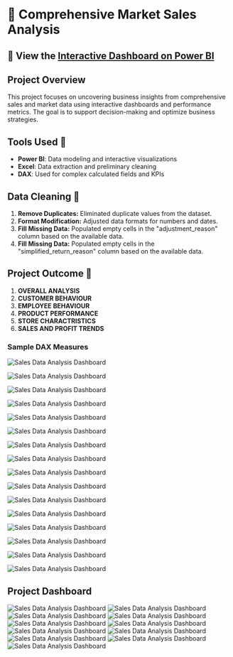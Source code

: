 # 🛒 Comprehensive Market Sales Analysis

## 🔗 View the [Interactive Dashboard on Power BI](https://app.powerbi.com/view?r=eyJrIjoiZWM3YjM2ZDEtNmY4NC00Yjg3LTg4YjEtZmRhYzI3ZWQzZDc4IiwidCI6ImVhZjYyNGM4LWEwYzQtNDE5NS04N2QyLTQ0M2U1ZDc1MTZjZCIsImMiOjh9)


## Project Overview

This project focuses on uncovering business insights from comprehensive sales and market data using interactive dashboards and performance metrics. The goal is to support decision-making and optimize business strategies.

## Tools Used 🧰
- **Power BI**: Data modeling and interactive visualizations  
- **Excel**: Data extraction and preliminary cleaning  
- **DAX**: Used for complex calculated fields and KPIs



## Data Cleaning 🧽
1. **Remove Duplicates:** Eliminated duplicate values from the dataset.
2. **Format Modification:** Adjusted data formats for numbers and dates.
3. **Fill Missing Data:** Populated empty cells in the "adjustment_reason" column based on the available data.
4. **Fill Missing Data:** Populated empty cells in the "simplified_return_reason" column based on the available data.


## Project Outcome 🎯

1. **OVERALL ANALYSIS**  
2. **CUSTOMER BEHAVIOUR** 
3. **EMPLOYEE BEHAVIOUR** 
4. **PRODUCT PERFORMANCE**
5. **STORE CHARACTRISTICS**
6. **SALES AND PROFIT TRENDS**
   
### Sample DAX Measures

![Sales Data Analysis Dashboard](https://github.com/esraamorsy131/Market-Full-Analysis/blob/DAX-MEAUSERS/%25%20BAKED%20QUANTITIES.PNG)

![Sales Data Analysis Dashboard](https://github.com/esraamorsy131/Market-Full-Analysis/blob/DAX-MEAUSERS/%25%20MOM%20SALES%20CHANGE.PNG)

![Sales Data Analysis Dashboard](https://github.com/esraamorsy131/Market-Full-Analysis/blob/DAX-MEAUSERS/AVERAGE%20PROFIT.PNG)

![Sales Data Analysis Dashboard](https://github.com/esraamorsy131/Market-Full-Analysis/blob/DAX-MEAUSERS/COST.PNG)

![Sales Data Analysis Dashboard](https://github.com/esraamorsy131/Market-Full-Analysis/blob/DAX-MEAUSERS/CUSTOMER%20SALES%20REFERENCE.PNG)

![Sales Data Analysis Dashboard](https://github.com/esraamorsy131/Market-Full-Analysis/blob/DAX-MEAUSERS/CUSTOMER%20SALES.PNG)

![Sales Data Analysis Dashboard](https://github.com/esraamorsy131/Market-Full-Analysis/blob/DAX-MEAUSERS/CUSTOMERS%20WHO%20PURCHASES.PNG)

![Sales Data Analysis Dashboard](https://github.com/esraamorsy131/Market-Full-Analysis/blob/DAX-MEAUSERS/EMPLOYEE%20FULL%20NAME.PNG)

![Sales Data Analysis Dashboard](https://github.com/esraamorsy131/Market-Full-Analysis/blob/DAX-MEAUSERS/LAST%20MONTH%20SALE.PNG)

![Sales Data Analysis Dashboard](https://github.com/esraamorsy131/Market-Full-Analysis/blob/DAX-MEAUSERS/MOVING%20AVERAGE%20PROFIT.PNG)

![Sales Data Analysis Dashboard](https://github.com/esraamorsy131/Market-Full-Analysis/blob/DAX-MEAUSERS/SALES%20RANK.PNG)

![Sales Data Analysis Dashboard](https://github.com/esraamorsy131/Market-Full-Analysis/blob/DAX-MEAUSERS/RETAIL%20PRICE.PNG)

![Sales Data Analysis Dashboard](https://github.com/esraamorsy131/Market-Full-Analysis/blob/DAX-MEAUSERS/TOP%205%20PRODUCTS.PNG)

![Sales Data Analysis Dashboard](https://github.com/esraamorsy131/Market-Full-Analysis/blob/DAX-MEAUSERS/TOTAL%20CUSTOMERS.PNG)

![Sales Data Analysis Dashboard](https://github.com/esraamorsy131/Market-Full-Analysis/blob/DAX-MEAUSERS/UNSOLD%20PASTRIES.PNG)

![Sales Data Analysis Dashboard](https://github.com/esraamorsy131/Market-Full-Analysis/blob/DAX-MEAUSERS/UNSOLD%20PASTRIES%20TABLE.PNG)





## Project Dashboard

![Sales Data Analysis Dashboard](https://github.com/esraamorsy131/Market-Full-Analysis/blob/main/Home.PNG)
![Sales Data Analysis Dashboard](https://github.com/esraamorsy131/Market-Full-Analysis/blob/main/Overall%20Insights.PNG)
![Sales Data Analysis Dashboard](https://github.com/esraamorsy131/Market-Full-Analysis/blob/main/Customer%20Behaviour.PNG)
![Sales Data Analysis Dashboard](https://github.com/esraamorsy131/Market-Full-Analysis/blob/main/Employee%20Behaviour.PNG)
![Sales Data Analysis Dashboard](https://github.com/esraamorsy131/Market-Full-Analysis/blob/main/Product%20Behaviour.PNG)
![Sales Data Analysis Dashboard](https://github.com/esraamorsy131/Market-Full-Analysis/blob/main/Store%20Charactristics.PNG)
![Sales Data Analysis Dashboard](https://github.com/esraamorsy131/Market-Full-Analysis/blob/main/Sales%20Trends%20by%20Year.PNG)
![Sales Data Analysis Dashboard](https://github.com/esraamorsy131/Market-Full-Analysis/blob/main/Sales%20Trends%20by%20Month.PNG)
![Sales Data Analysis Dashboard](https://github.com/esraamorsy131/Market-Full-Analysis/blob/main/Sales%20Trends%20by%20Quarter.PNG)
![Sales Data Analysis Dashboard](https://github.com/esraamorsy131/Market-Full-Analysis/blob/main/Sales%20Trends%20by%20Day.PNG)
![Sales Data Analysis Dashboard](https://github.com/esraamorsy131/Market-Full-Analysis/blob/main/ToolTip.PNG)


